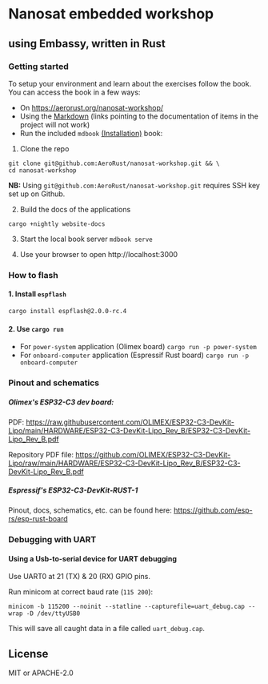 # Nanosat embedded workshop
## using Embassy, written in Rust


### Getting started

To setup your environment and learn about the exercises follow the book.
You can access the book in a few ways:

- On https://aerorust.org/nanosat-workshop/
- Using the [Markdown](./docs/SUMMARY.md) (links pointing to the documentation of items in the project will not work)
- Run the included `mdbook` [(Installation)][mdbook-install] book:

[mdbook-install]: https://rust-lang.github.io/mdBook/guide/installation.html

1. Clone the repo
```
git clone git@github.com:AeroRust/nanosat-workshop.git && \ 
cd nanosat-workshop
```

**NB:** Using `git@github.com:AeroRust/nanosat-workshop.git` requires SSH key set up on Github.

2. Build the docs of the applications

`cargo +nightly website-docs`

3. Start the local book server
`mdbook serve`


1. Use your browser to open http://localhost:3000

### How to flash

#### 1. Install `espflash`

```
cargo install espflash@2.0.0-rc.4
```

#### 2. Use `cargo run`

- For `power-system` application (Olimex board) `cargo run -p power-system`
- For `onboard-computer` application (Espressif Rust board) `cargo run -p onboard-computer`


### Pinout and schematics


##### Olimex's ESP32-C3 dev board:

PDF: https://raw.githubusercontent.com/OLIMEX/ESP32-C3-DevKit-Lipo/main/HARDWARE/ESP32-C3-DevKit-Lipo_Rev_B/ESP32-C3-DevKit-Lipo_Rev_B.pdf

Repository PDF file: https://github.com/OLIMEX/ESP32-C3-DevKit-Lipo/raw/main/HARDWARE/ESP32-C3-DevKit-Lipo_Rev_B/ESP32-C3-DevKit-Lipo_Rev_B.pdf


##### Espressif's ESP32-C3-DevKit-RUST-1

Pinout, docs, schematics, etc. can be found here: https://github.com/esp-rs/esp-rust-board

### Debugging with UART

#### Using a Usb-to-serial device for UART debugging

Use UART0 at 21 (TX) & 20 (RX) GPIO pins.


Run minicom at correct baud rate (`115 200`):
```
minicom -b 115200 --noinit --statline --capturefile=uart_debug.cap --wrap -D /dev/ttyUSB0
```

This will save all caught data in a file called `uart_debug.cap`.


## License

MIT or APACHE-2.0
